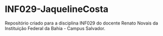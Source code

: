 # INF029-JaquelineCosta

Repositório criado para a disciplina INF029 do docente Renato Novais da Instituição Federal da Bahia - Campus Salvador.
